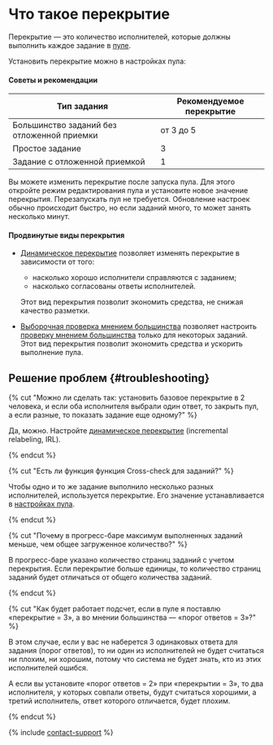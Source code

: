 # Что такое перекрытие

Перекрытие — это количество исполнителей, которые должны выполнить каждое задание в [пуле](../../glossary.md#pool-ru).

Установить перекрытие можно в настройках пула:

#### Советы и рекомендации


Тип задания|Рекомендуемое перекрытие
----- | -----
Большинство заданий без отложенной приемки | от 3 до 5
Простое задание | 3
Задание с отложенной приемкой | 1


Вы можете изменить перекрытие после запуска пула. Для этого откройте режим редактирования пула и установите новое значение перекрытия. Перезапускать пул не требуется. Обновление настроек обычно происходит быстро, но если заданий много, то может занять несколько минут.

#### Продвинутые виды перекрытия

- [Динамическое перекрытие](dynamic-overlap.md) позволяет изменять перекрытие в зависимости от того:
    - насколько хорошо исполнители справляются с заданием;
    - насколько согласованы ответы исполнителей.

    Этот вид перекрытия позволит экономить средства, не снижая качество разметки.

- [Выборочная проверка мнением большинства](selective-mvote.md) позволяет настроить [проверку мнением большинства](mvote.md) только для некоторых заданий.
    Этот вид перекрытия позволит экономить средства и ускорить выполнение пула.

## Решение проблем {#troubleshooting}

{% cut "Можно ли сделать так: установить базовое перекрытие в 2 человека, и если оба исполнителя выбрали один ответ, то закрыть пул, а если разные, то показать задание еще одному?" %}

Да, можно. Настройте [динамическое перекрытие](dynamic-overlap.md) (incremental relabeling, IRL).

{% endcut %}

{% cut "Есть ли функция функция Cross-check для заданий?" %}

Чтобы одно и то же задание выполнило несколько разных исполнителей, используется перекрытие. Его значение устанавливается в [настройках пула](pool-edit.md).

{% endcut %}

{% cut "Почему в прогресс-баре максимум выполненных заданий меньше, чем общее загруженное количество?" %}

В прогресс-баре указано количество страниц заданий с учетом перекрытия. Если перекрытие больше единицы, то количество страниц заданий будет отличаться от общего количества заданий.

{% endcut %}

{% cut "Как будет работает подсчет, если в пуле я поставлю «перекрытие = 3», а во мнении большинства — «порог ответов = 3»?" %}

В этом случае, если у вас не наберется 3 одинаковых ответа для задания (порог ответов), то ни один из исполнителей не будет считаться ни плохим, ни хорошим, потому что система не будет знать, кто из этих исполнителей ошибся.

А если вы установите «порог ответов = 2» при «перекрытии = 3», то два исполнителя, у которых совпали ответы, будут считаться хорошими, а третий исполнитель, ответ которого отличается, будет плохим.

{% endcut %}

{% include [contact-support](../_includes/contact-support-help.md) %}